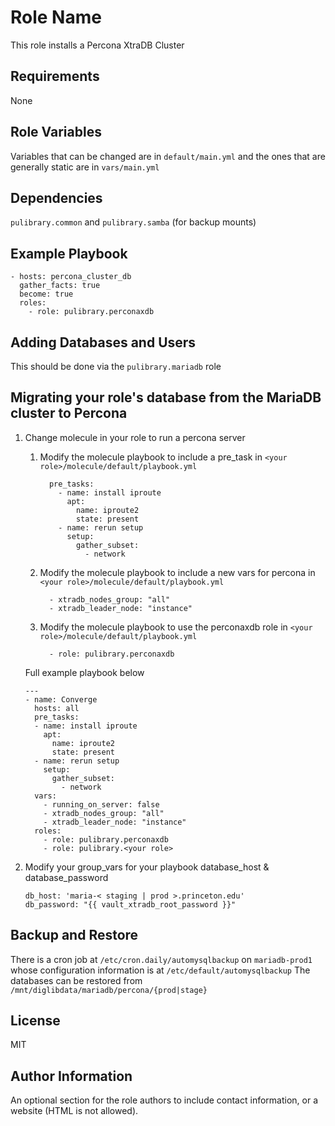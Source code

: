 Role Name
=========

This role installs a Percona XtraDB Cluster

Requirements
------------

None

Role Variables
--------------

Variables that can be changed are in `default/main.yml` and the ones that are
generally static are in `vars/main.yml`

Dependencies
------------

`pulibrary.common` and `pulibrary.samba` (for backup mounts)

Example Playbook
----------------

```
- hosts: percona_cluster_db
  gather_facts: true
  become: true
  roles:
    - role: pulibrary.perconaxdb      

```

Adding Databases and Users
------------

This should be done via the `pulibrary.mariadb` role

Migrating your role's database from the MariaDB cluster to Percona
------------

1. Change molecule in your role to run a percona server

   1. Modify the molecule playbook to include a pre_task in `<your role>/molecule/default/playbook.yml`

      ```
        pre_tasks:
          - name: install iproute
            apt:
              name: iproute2
              state: present
          - name: rerun setup
            setup:
              gather_subset:
                - network
      ```
    
    1. Modify the molecule playbook to include a new vars for percona in `<your role>/molecule/default/playbook.yml`
       ```
         - xtradb_nodes_group: "all"
         - xtradb_leader_node: "instance"
       ```

    1. Modify the molecule playbook to use the perconaxdb role in `<your role>/molecule/default/playbook.yml`
       ```
         - role: pulibrary.perconaxdb        
       ```

    Full example playbook below
    ```
    ---
    - name: Converge
      hosts: all
      pre_tasks:
      - name: install iproute
        apt:
          name: iproute2
          state: present
      - name: rerun setup
        setup:
          gather_subset:
            - network
      vars:
        - running_on_server: false
        - xtradb_nodes_group: "all"
        - xtradb_leader_node: "instance"
      roles:
        - role: pulibrary.perconaxdb
        - role: pulibrary.<your role>
    ```

  1. Modify your group_vars for your playbook database_host & database_password

      ```
      db_host: 'maria-< staging | prod >.princeton.edu'
      db_password: "{{ vault_xtradb_root_password }}"
      ```

Backup and Restore
------------------

There is a cron job at `/etc/cron.daily/automysqlbackup`  on `mariadb-prod1` whose configuration information is at `/etc/default/automysqlbackup` The databases can be restored from `/mnt/diglibdata/mariadb/percona/{prod|stage}`

License
-------

MIT

Author Information
------------------

An optional section for the role authors to include contact information, or a
website (HTML is not allowed).
